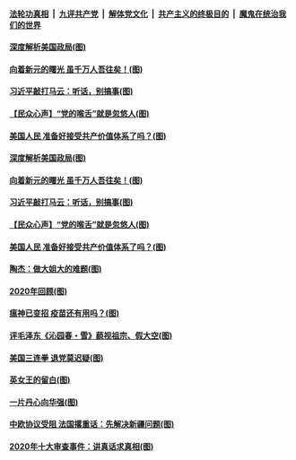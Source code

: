 

####  [法轮功真相](../../../../basic/blob/master/README.md?t=12310702) &nbsp;|&nbsp; [九评共产党](../../../../9ping.md/blob/master/README.md?t=12310702) &nbsp;|&nbsp; [解体党文化](../../../../jtdwh.md/blob/master/README.md?t=12310702)  &nbsp;|&nbsp; [共产主义的终极目的](../../../../gczydzjmd.md/blob/master/README.md?t=12310702) &nbsp;|&nbsp; [魔鬼在统治我们的世界](../../../../mgztzwmdsj.md/blob/master/README.md?t=12310702) 

#### [深度解析美国政局(图)](../pages/p4/957571.md?t=12310702) 

#### [向着新元的曙光 虽千万人吾往矣！(图)](../pages/p4/957448.md?t=12310702) 

#### [习近平敲打马云：听话，别搞事(图)](../pages/p4/957478.md?t=12310702) 

#### [【民众心声】“党的喉舌”就是忽悠人(图)](../pages/p4/957254.md?t=12310702) 

#### [美国人民 准备好接受共产价值体系了吗？(图)](../pages/p4/957476.md?t=12310702) 


#### [深度解析美国政局(图)](../pages/p4/957571.md?t=12310702) 

#### [向着新元的曙光 虽千万人吾往矣！(图)](../pages/p4/957448.md?t=12310702) 




#### [习近平敲打马云：听话，别搞事(图)](../pages/p4/957478.md?t=12310702) 

#### [【民众心声】“党的喉舌”就是忽悠人(图)](../pages/p4/957254.md?t=12310702) 

#### [美国人民 准备好接受共产价值体系了吗？(图)](../pages/p4/957476.md?t=12310702) 


#### [陶杰：做大姐大的难题(图)](../pages/p4/957482.md?t=12310702) 

#### [2020年回顾(图)](../pages/p4/957470.md?t=12310702) 

#### [瘟神已变招 疫苗还有用吗？(图)](../pages/p4/957467.md?t=12310702) 



#### [评毛泽东《沁园春・雪》藐视祖宗、假大空(图)](../pages/p4/957384.md?t=12310702) 

#### [美国三连拳 退党莫迟疑(图)](../pages/p4/957381.md?t=12310702) 

#### [英女王的留白(图)](../pages/p4/957349.md?t=12310702) 

#### [一片丹心向华强(图)](../pages/p4/957347.md?t=12310702) 

#### [中欧协议受阻 法国撂重话：先解决新疆问题(图)](../pages/p4/957343.md?t=12310702) 

#### [2020年十大审查事件：讲真话求真相(图)](../pages/p4/957348.md?t=12310702) 

